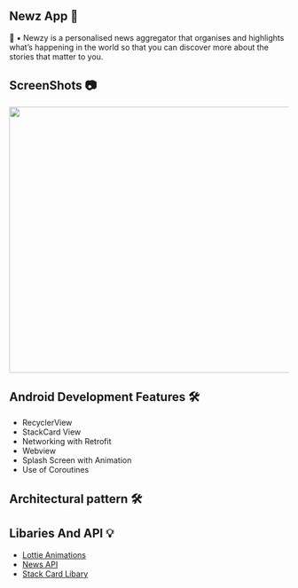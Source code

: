  ## Newz App 📰

🚀 ▪️  Newzy is a personalised news aggregator that organises and highlights what’s happening in the world so that you can discover more about the stories that matter to you.

## ScreenShots 📷




 <img src="https://user-images.githubusercontent.com/72389100/144631191-0ae72fbb-a7e0-4368-8d14-baeb0a005af7.jpg" width=700 height=480>
 
 
 ## Android Development Features 🛠
 
 - RecyclerView
 - StackCard View
 - Networking with Retrofit
 - Webview
 - Splash Screen with Animation
 - Use of Coroutines
 
 ## Architectural pattern 🛠
 
 ## Libaries And API 💡
 - <a href="https://lottiefiles.com/">Lottie Animations</a>
 - <a href="https://newsapi.org/">News API</a>
 - <a href="https://github.com/yuyakaido/CardStackView">Stack Card Libary</a> 
 
